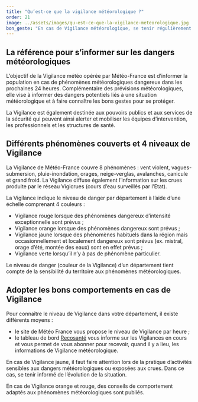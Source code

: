 ```yaml
---
title: "Qu’est-ce que la vigilance météorologique ?"
order: 21
image: ../assets/images/qu-est-ce-que-la-vigilance-meteorologique.jpg
bon_geste: "En cas de Vigilance météorologique, se tenir régulièrement au courant de l’évolution de la situation et respecter impérativement les consignes de sécurité émises par les pouvoirs publics."
---
```


## ­La référence pour s’informer sur les dangers météorologiques

L’objectif de la Vigilance météo opérée par Météo-France est d’informer la population en cas de phénomènes météorologiques dangereux dans les prochaines 24 heures. Complémentaire des prévisions météorologiques, elle vise à informer des dangers potentiels liés à une situation météorologique et à faire connaître les bons gestes pour se protéger.
 
La Vigilance est également destinée aux pouvoirs publics et aux services de la sécurité qui peuvent ainsi alerter et mobiliser les équipes d’intervention, les professionnels et les structures de santé.

## ­Différents phénomènes couverts et 4 niveaux de Vigilance

La Vigilance de Météo-France couvre 8 phénomènes : vent violent,  vagues- submersion,  pluie-inondation, orages, neige-verglas, avalanches, canicule et grand froid. La Vigilance diffuse également l’information sur les crues produite par le réseau Vigicrues (cours d’eau surveillés par l’Etat).

La Vigilance indique le niveau de danger par département à l’aide d’une échelle comprenant 4 couleurs :
- Vigilance rouge lorsque des phénomènes dangereux d’intensité exceptionnelle sont prévus ;
- Vigilance orange lorsque des phénomènes dangereux sont prévus ;
- Vigilance jaune lorsque des phénomènes habituels dans la région mais occasionnellement et localement dangereux sont prévus (ex. mistral, orage d’été, montée des eaux) sont en effet prévus ;
- Vigilance verte lorsqu’il n’y à pas de phénomène particulier. 
 
Le niveau de danger (couleur de la Vigilance) d’un département tient compte de la sensibilité du territoire aux phénomènes météorologiques.

## Adopter les bons comportements en cas de Vigilance

Pour connaître le niveau de Vigilance dans votre département, il existe différents moyens : 
- le site de Météo France vous propose le niveau de Vigilance par heure ;
- le tableau de bord [Recosanté](https://recosante.beta.gouv.fr/) vous informe sur les Vigilances en cours et vous permet de vous abonner pour recevoir, quand il y a lieu, les informations de Vigilance météorologique.
 
En cas de Vigilance jaune, il faut faire attention lors de la pratique d’activités sensibles aux dangers météorologiques ou exposées aux crues. Dans ce cas, se tenir informé de l’évolution de la situation.

En cas de Vigilance orange et rouge, des conseils de comportement adaptés aux phénomènes météorologiques sont publiés.